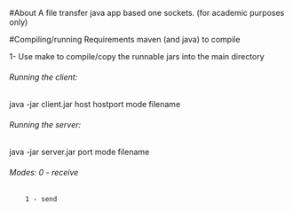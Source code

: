 #About
A file transfer java app based one sockets. (for academic purposes only)

#Compiling/running
Requirements maven (and java) to compile

1- Use make to compile/copy the runnable jars into the main directory

###### Running the client:
 java -jar client.jar host hostport mode filename

###### Running the server:
  java -jar server.jar port mode filename

###### Modes:  0 - receive
        1 - send
